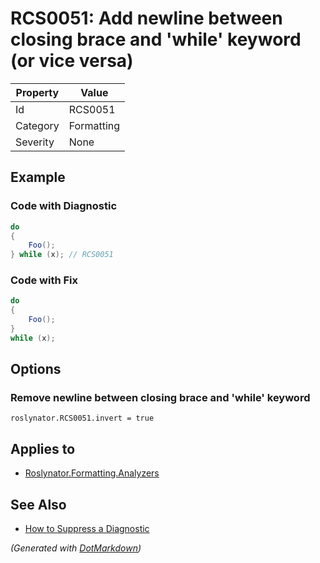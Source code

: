 # RCS0051: Add newline between closing brace and 'while' keyword \(or vice versa\)

| Property | Value      |
| -------- | ---------- |
| Id       | RCS0051    |
| Category | Formatting |
| Severity | None       |

## Example

### Code with Diagnostic

```csharp
do
{
    Foo();
} while (x); // RCS0051
```

### Code with Fix

```csharp
do
{
    Foo();
}
while (x);
```

## Options

### Remove newline between closing brace and 'while' keyword

```editorconfig
roslynator.RCS0051.invert = true
```

## Applies to

* [Roslynator.Formatting.Analyzers](https://www.nuget.org/packages/Roslynator.Formatting.Analyzers)

## See Also

* [How to Suppress a Diagnostic](../HowToConfigureAnalyzers.md#how-to-suppress-a-diagnostic)


*\(Generated with [DotMarkdown](http://github.com/JosefPihrt/DotMarkdown)\)*